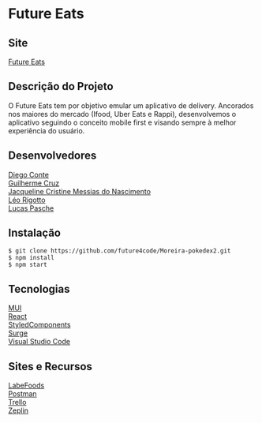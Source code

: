 # Future Eats

## Site 
[Future Eats](https://futureeatsa.surge.sh/)


## Descrição do Projeto
O Future Eats tem por objetivo emular um aplicativo de delivery. Ancorados nos maiores do mercado (Ifood, Uber Eats e Rappi), desenvolvemos o aplicativo seguindo o conceito mobile first e visando sempre à melhor experiência do usuário.


## Desenvolvedores
[Diego Conte](https://github.com/diegocomte)\
[Guilherme Cruz](https://github.com/Cruz-Guilherme)\
[Jacqueline Cristine Messias do Nascimento](https://github.com/Jacque0)\
[Léo Rigotto](https://github.com/larrygotto)\
[Lucas Pasche](https://github.com/llpasche)


## Instalação
```
$ git clone https://github.com/future4code/Moreira-pokedex2.git
$ npm install
$ npm start
```


## Tecnologias
[MUI](https://mui.com/)\
[React](https://reactjs.org/)\
[StyledComponents](https://styled-components.com/)\
[Surge](https://surge.sh/)\
[Visual Studio Code](https://code.visualstudio.com/docs/editor/vscode-web)


## Sites e Recursos
[LabeFoods](https://documenter.getpostman.com/view/7549981/SWTEdGtT#intro)\
[Postman](https://www.postman.com/)\
[Trello](https://trello.com/b/U2w2jO6W/kanban-labefoods)\
[Zeplin](https://zeplin.io/)
